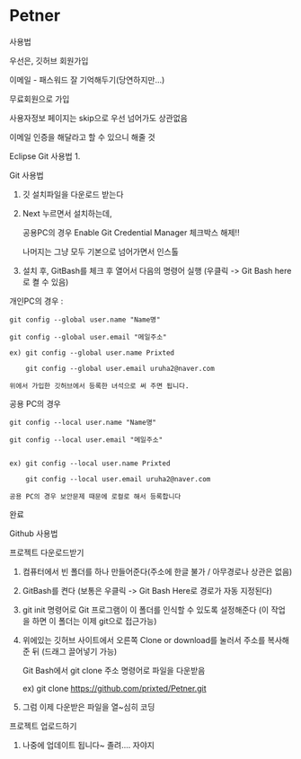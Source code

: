 # Petner

사용법

우선은, 깃허브 회원가입

이메일 - 패스워드 잘 기억해두기(당연하지만...)

무료회원으로 가입

사용자정보 페이지는 skip으로 우선 넘어가도 상관없음

이메일 인증을 해달라고 할 수 있으니 해줄 것


Eclipse Git 사용법
1. 




















Git 사용법
1. 깃 설치파일을 다운로드 받는다

2. Next 누르면서 설치하는데, 

   공용PC의 경우 Enable Git Credential Manager 체크박스 해제!!
   
   나머지는 그냥 모두 기본으로 넘어가면서 인스톨
   
3. 설치 후, GitBash를 체크 후 열어서 다음의 명령어 실행 (우클릭 -> Git Bash here로 켤 수 있음)

개인PC의 경우 : 

    git config --global user.name "Name명"
    
    git config --global user.email "메일주소" 
    
    ex) git config --global user.name Prixted
    
        git config --global user.email uruha2@naver.com
        
    위에서 가입한 깃허브에서 등록한 녀석으로 써 주면 됩니다.



공용 PC의 경우

    git config --local user.name "Name명"
    
    git config --local user.email "메일주소" 
    
    
    ex) git config --local user.name Prixted
    
        git config --local user.email uruha2@naver.com
        
    공용 PC의 경우 보안문제 때문에 로컬로 해서 등록합니다
    

완료





Github 사용법


프로젝트 다운로드받기

1. 컴퓨터에서 빈 폴더를 하나 만들어준다(주소에 한글 불가 / 아무경로나 상관은 없음)

2. GitBash를 켠다 (보통은 우클릭 -> Git Bash Here로 경로가 자동 지정된다) 

3. git init 명령어로 Git 프로그램이 이 폴더를 인식할 수 있도록 설정해준다 (이 작업을 하면 이 폴더는 이제 git으로 접근가능)

4. 위에있는 깃허브 사이트에서 오른쪽 Clone or download를 눌러서 주소를 복사해준 뒤 (드래그 끌어넣기 가능)

    Git Bash에서 git clone 주소 명령어로 파일을 다운받음 
    
    ex) git clone https://github.com/prixted/Petner.git
    
5. 그럼 이제 다운받은 파일을 열~심히 코딩



프로젝트 업로드하기

 1. 나중에 업데이트 됩니다~ 졸려.... 자야지
 
 
 
 
